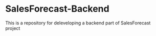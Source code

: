 # SalesForecast-Backend
This is a repository for deleveloping a backend part of SalesForecast project
